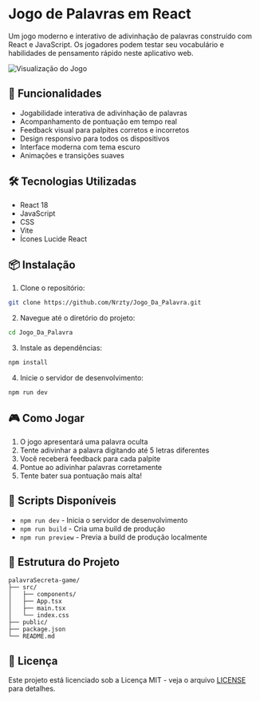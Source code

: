 # Jogo de Palavras em React

Um jogo moderno e interativo de adivinhação de palavras construído com React e JavaScript. Os jogadores podem testar seu vocabulário e habilidades de pensamento rápido neste aplicativo web.

![Visualização do Jogo]([https://imgur.com/a/Hx9y4eX](https://i.imgur.com/T4XRm0j.png))

## 🚀 Funcionalidades

- Jogabilidade interativa de adivinhação de palavras
- Acompanhamento de pontuação em tempo real
- Feedback visual para palpites corretos e incorretos
- Design responsivo para todos os dispositivos
- Interface moderna com tema escuro
- Animações e transições suaves

## 🛠️ Tecnologias Utilizadas

- React 18
- JavaScript
- CSS
- Vite
- Ícones Lucide React

## 📦 Instalação

1. Clone o repositório:
```bash
git clone https://github.com/Nrzty/Jogo_Da_Palavra.git
```

2. Navegue até o diretório do projeto:
```bash
cd Jogo_Da_Palavra
```

3. Instale as dependências:
```bash
npm install
```

4. Inicie o servidor de desenvolvimento:
```bash
npm run dev
```

## 🎮 Como Jogar

1. O jogo apresentará uma palavra oculta
2. Tente adivinhar a palavra digitando até 5 letras diferentes
3. Você receberá feedback para cada palpite
4. Pontue ao adivinhar palavras corretamente
5. Tente bater sua pontuação mais alta!

## 🔧 Scripts Disponíveis

- `npm run dev` - Inicia o servidor de desenvolvimento
- `npm run build` - Cria uma build de produção
- `npm run preview` - Previa a build de produção localmente

## 📝 Estrutura do Projeto

```
palavraSecreta-game/
├── src/
│   ├── components/
│   ├── App.tsx
│   ├── main.tsx
│   └── index.css
├── public/
├── package.json
└── README.md
```

## 📄 Licença

Este projeto está licenciado sob a Licença MIT - veja o arquivo [LICENSE](LICENSE) para detalhes.
